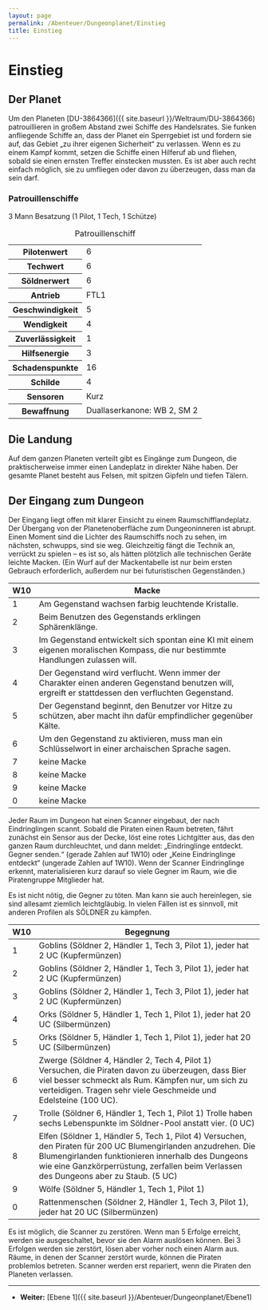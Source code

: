 ```yaml
---
layout: page
permalink: /Abenteuer/Dungeonplanet/Einstieg
title: Einstieg
---
```


# Einstieg

## Der Planet

Um den Planeten [DU-3864366]({{ site.baseurl }}/Weltraum/DU-3864366) patrouillieren in großem Abstand zwei Schiffe des Handelsrates. Sie funken anfliegende Schiffe an, dass der Planet ein Sperrgebiet ist und fordern sie auf, das Gebiet „zu ihrer eigenen Sicherheit“ zu verlassen. Wenn es zu einem Kampf kommt, setzen die Schiffe einen Hilferuf ab und fliehen, sobald sie einen ernsten Treffer einstecken mussten. Es ist aber auch recht einfach möglich, sie zu umfliegen oder davon zu überzeugen, dass man da sein darf.

### Patrouillenschiffe

3 Mann Besatzung (1 Pilot, 1 Tech, 1 Schütze)

<table>
<caption>Patrouillenschiff</caption>
<tbody>
<tr><th>Pilotenwert</th><td>6</td></tr>
<tr><th>Techwert</th><td>6</td></tr>
<tr><th>Söldnerwert</th><td>6</td></tr>
<tr><th>Antrieb</th><td>FTL1</td></tr>
<tr><th>Geschwindigkeit</th><td>5</td></tr>
<tr><th>Wendigkeit</th><td>4</td></tr>
<tr><th>Zuverlässigkeit</th><td>1</td></tr>
<tr><th>Hilfsenergie</th><td>3</td></tr>
<tr><th>Schadenspunkte</th><td>16</td></tr>
<tr><th>Schilde</th><td>4</td></tr>
<tr><th>Sensoren</th><td>Kurz</td></tr>
<tr><th>Bewaffnung</th><td>Duallaserkanone: WB 2, SM 2</td></tr>
</tbody>
</table>

## Die Landung

Auf dem ganzen Planeten verteilt gibt es Eingänge zum Dungeon, die praktischerweise immer einen Landeplatz in direkter Nähe haben. Der gesamte Planet besteht aus Felsen, mit spitzen Gipfeln und tiefen Tälern.

## Der Eingang zum Dungeon

Der Eingang liegt offen mit klarer Einsicht zu einem Raumschifflandeplatz. Der Übergang von der Planetenoberfläche zum Dungeoninneren ist abrupt. Einen Moment sind die Lichter des Raumschiffs noch zu sehen, im nächsten, schwupps, sind sie weg. Gleichzeitig fängt die Technik an, verrückt zu spielen – es ist so, als hätten plötzlich alle technischen Geräte leichte Macken. (Ein Wurf auf der Mackentabelle ist nur beim ersten Gebrauch erforderlich, außerdem nur bei futuristischen Gegenständen.)

<table>
<thead>
<tr><th>W10</th><th>Macke</th></tr>
</thead>
<tbody>
<tr><td>1</td><td>Am Gegenstand wachsen farbig leuchtende Kristalle.</td></tr>
<tr><td>2</td><td>Beim Benutzen des Gegenstands erklingen Sphärenklänge.</td></tr>
<tr><td>3</td><td>Im Gegenstand entwickelt sich spontan eine KI mit einem eigenen moralischen Kompass, die nur bestimmte Handlungen zulassen will.</td></tr>
<tr><td>4</td><td>Der Gegenstand wird verflucht. Wenn immer der Charakter einen anderen Gegenstand benutzen will, ergreift er stattdessen den verfluchten Gegenstand.</td></tr>
<tr><td>5</td><td>Der Gegenstand beginnt, den Benutzer vor Hitze zu schützen, aber macht ihn dafür empfindlicher gegenüber Kälte.</td></tr>
<tr><td>6</td><td>Um den Gegenstand zu aktivieren, muss man ein Schlüsselwort in einer archaischen Sprache sagen.</td></tr>
<tr><td>7</td><td>keine Macke</td></tr>
<tr><td>8</td><td>keine Macke</td></tr>
<tr><td>9</td><td>keine Macke</td></tr>
<tr><td>0</td><td>keine Macke</td></tr>
</tbody>
</table>

Jeder Raum im Dungeon hat einen Scanner eingebaut, der nach Eindringlingen scannt. Sobald die Piraten einen Raum betreten, fährt zunächst ein Sensor aus der Decke, löst eine rotes Lichtgitter aus, das den ganzen Raum durchleuchtet, und dann meldet: „Eindringlinge entdeckt. Gegner senden.“ (gerade Zahlen auf 1W10) oder „Keine Eindringlinge entdeckt“ (ungerade Zahlen auf 1W10). Wenn der Scanner Eindringlinge erkennt, materialisieren kurz darauf so viele Gegner im Raum, wie die Piratengruppe Mitglieder hat.

Es ist nicht nötig, die Gegner zu töten. Man kann sie auch hereinlegen, sie sind allesamt ziemlich leichtgläubig. In vielen Fällen ist es sinnvoll, mit anderen Profilen als SÖLDNER zu kämpfen.

<table>
<thead>
<tr><th>W10</th><th>Begegnung</th></tr>
</thead>
<tbody>
<tr><td>1</td><td>Goblins (Söldner 2, Händler 1, Tech 3, Pilot 1), jeder hat 2 UC (Kupfermünzen)</td></tr>
<tr><td>2</td><td>Goblins (Söldner 2, Händler 1, Tech 3, Pilot 1), jeder hat 2 UC (Kupfermünzen)</td></tr>
<tr><td>3</td><td>Goblins (Söldner 2, Händler 1, Tech 3, Pilot 1), jeder hat 2 UC (Kupfermünzen)</td></tr>
<tr><td>4</td><td>Orks (Söldner 5, Händler 1, Tech 1, Pilot 1), jeder hat 20 UC (Silbermünzen)</td></tr>
<tr><td>5</td><td>Orks (Söldner 5, Händler 1, Tech 1, Pilot 1), jeder hat 20 UC (Silbermünzen)</td></tr>
<tr><td>6</td><td>Zwerge (Söldner 4, Händler 2, Tech 4, Pilot 1) Versuchen, die Piraten davon zu überzeugen, dass Bier viel besser schmeckt als Rum. Kämpfen nur, um sich zu verteidigen. Tragen sehr viele Geschmeide und Edelsteine (100 UC).</td></tr>
<tr><td>7</td><td>Trolle (Söldner 6, Händler 1, Tech 1, Pilot 1) Trolle haben sechs Lebenspunkte im Söldner-Pool anstatt vier. (0 UC)</td></tr>
<tr><td>8</td><td>Elfen (Söldner 1, Händler 5, Tech 1, Pilot 4) Versuchen, den Piraten für 200 UC Blumengirlanden anzudrehen. Die Blumengirlanden funktionieren innerhalb des Dungeons wie eine Ganzkörperrüstung, zerfallen beim Verlassen des Dungeons aber zu Staub. (5 UC)</td></tr>
<tr><td>9</td><td>Wölfe (Söldner 5, Händler 1, Tech 1, Pilot 1)</td></tr>
<tr><td>0</td><td>Rattenmenschen (Söldner 2, Händler 1, Tech 3, Pilot 1), jeder hat 20 UC (Silbermünzen)</td></tr>
</tbody>
</table>

Es ist möglich, die Scanner zu zerstören. Wenn man 5 Erfolge erreicht, werden sie ausgeschaltet, bevor sie den Alarm auslösen können. Bei 3 Erfolgen werden sie zerstört, lösen aber vorher noch einen Alarm aus. Räume, in denen der Scanner zerstört wurde, können die Piraten problemlos betreten. Scanner werden erst repariert, wenn die Piraten den Planeten verlassen.

***

- **Weiter:** [Ebene 1]({{ site.baseurl }}/Abenteuer/Dungeonplanet/Ebene1)
